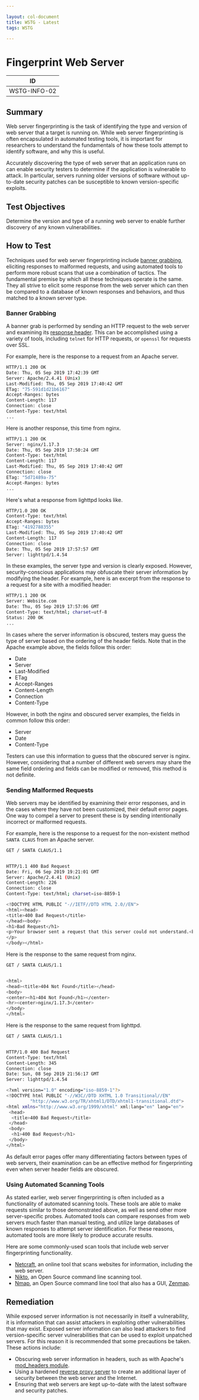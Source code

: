 ```yaml
---

layout: col-document
title: WSTG - Latest
tags: WSTG

---
```

# Fingerprint Web Server

|ID          |
|------------|
|WSTG-INFO-02|

## Summary

Web server fingerprinting is the task of identifying the type and version of web server that a target is running on. While web server fingerprinting is often encapsulated in automated testing tools, it is important for researchers to understand the fundamentals of how these tools attempt to identify software, and why this is useful.

Accurately discovering the type of web server that an application runs on can enable security testers to determine if the application is vulnerable to attack. In particular, servers running older versions of software without up-to-date security patches can be susceptible to known version-specific exploits.

## Test Objectives

Determine the version and type of a running web server to enable further discovery of any known vulnerabilities.

## How to Test

Techniques used for web server fingerprinting include [banner grabbing](https://en.wikipedia.org/wiki/Banner_grabbing), eliciting responses to malformed requests, and using automated tools to perform more robust scans that use a combination of tactics. The fundamental premise by which all these techniques operate is the same. They all strive to elicit some response from the web server which can then be compared to a database of known responses and behaviors, and thus matched to a known server type.

### Banner Grabbing

A banner grab is performed by sending an HTTP request to the web server and examining its [response header](https://developer.mozilla.org/en-US/docs/Glossary/Response_header). This can be accomplished using a variety of tools, including `telnet` for HTTP requests, or `openssl` for requests over SSL.

For example, here is the response to a request from an Apache server.

```sh
HTTP/1.1 200 OK
Date: Thu, 05 Sep 2019 17:42:39 GMT
Server: Apache/2.4.41 (Unix)
Last-Modified: Thu, 05 Sep 2019 17:40:42 GMT
ETag: "75-591d1d21b6167"
Accept-Ranges: bytes
Content-Length: 117
Connection: close
Content-Type: text/html
...
```

Here is another response, this time from nginx.

```sh
HTTP/1.1 200 OK
Server: nginx/1.17.3
Date: Thu, 05 Sep 2019 17:50:24 GMT
Content-Type: text/html
Content-Length: 117
Last-Modified: Thu, 05 Sep 2019 17:40:42 GMT
Connection: close
ETag: "5d71489a-75"
Accept-Ranges: bytes
...
```

Here's what a response from lighttpd looks like.

```sh
HTTP/1.0 200 OK
Content-Type: text/html
Accept-Ranges: bytes
ETag: "4192788355"
Last-Modified: Thu, 05 Sep 2019 17:40:42 GMT
Content-Length: 117
Connection: close
Date: Thu, 05 Sep 2019 17:57:57 GMT
Server: lighttpd/1.4.54
```

In these examples, the server type and version is clearly exposed. However, security-conscious applications may obfuscate their server information by modifying the header. For example, here is an excerpt from the response to a request for a site with a modified header:

```sh
HTTP/1.1 200 OK
Server: Website.com
Date: Thu, 05 Sep 2019 17:57:06 GMT
Content-Type: text/html; charset=utf-8
Status: 200 OK
...
```

In cases where the server information is obscured, testers may guess the type of server based on the ordering of the header fields. Note that in the Apache example above, the fields follow this order:

- Date
- Server
- Last-Modified
- ETag
- Accept-Ranges
- Content-Length
- Connection
- Content-Type

However, in both the nginx and obscured server examples, the fields in common follow this order:

- Server
- Date
- Content-Type

Testers can use this information to guess that the obscured server is nginx. However, considering that a number of different web servers may share the same field ordering and fields can be modified or removed, this method is not definite.

### Sending Malformed Requests

Web servers may be identified by examining their error responses, and in the cases where they have not been customized, their default error pages. One way to compel a server to present these is by sending intentionally incorrect or malformed requests.

For example, here is the response to a request for the non-existent method `SANTA CLAUS` from an Apache server.

```sh
GET / SANTA CLAUS/1.1


HTTP/1.1 400 Bad Request
Date: Fri, 06 Sep 2019 19:21:01 GMT
Server: Apache/2.4.41 (Unix)
Content-Length: 226
Connection: close
Content-Type: text/html; charset=iso-8859-1

<!DOCTYPE HTML PUBLIC "-//IETF//DTD HTML 2.0//EN">
<html><head>
<title>400 Bad Request</title>
</head><body>
<h1>Bad Request</h1>
<p>Your browser sent a request that this server could not understand.<br />
</p>
</body></html>
```

Here is the response to the same request from nginx.

```sh
GET / SANTA CLAUS/1.1


<html>
<head><title>404 Not Found</title></head>
<body>
<center><h1>404 Not Found</h1></center>
<hr><center>nginx/1.17.3</center>
</body>
</html>
```

Here is the response to the same request from lighttpd.

```sh
GET / SANTA CLAUS/1.1


HTTP/1.0 400 Bad Request
Content-Type: text/html
Content-Length: 345
Connection: close
Date: Sun, 08 Sep 2019 21:56:17 GMT
Server: lighttpd/1.4.54

<?xml version="1.0" encoding="iso-8859-1"?>
<!DOCTYPE html PUBLIC "-//W3C//DTD XHTML 1.0 Transitional//EN"
         "http://www.w3.org/TR/xhtml1/DTD/xhtml1-transitional.dtd">
<html xmlns="http://www.w3.org/1999/xhtml" xml:lang="en" lang="en">
 <head>
  <title>400 Bad Request</title>
 </head>
 <body>
  <h1>400 Bad Request</h1>
 </body>
</html>
```

As default error pages offer many differentiating factors between types of web servers, their examination can be an effective method for fingerprinting even when server header fields are obscured.

### Using Automated Scanning Tools

As stated earlier, web server fingerprinting is often included as a functionality of automated scanning tools. These tools are able to make requests similar to those demonstrated above, as well as send other more server-specific probes. Automated tools can compare responses from web servers much faster than manual testing, and utilize large databases of known responses to attempt server identification. For these reasons, automated tools are more likely to produce accurate results.

Here are some commonly-used scan tools that include web server fingerprinting functionality.

- [Netcraft](https://toolbar.netcraft.com/site_report), an online tool that scans websites for information, including the web server.
- [Nikto](https://github.com/sullo/nikto), an Open Source command line scanning tool.
- [Nmap](https://nmap.org/), an Open Source command line tool that also has a GUI, [Zenmap](https://nmap.org/zenmap/).

## Remediation

While exposed server information is not necessarily in itself a vulnerability, it is information that can assist attackers in exploiting other vulnerabilities that may exist. Exposed server information can also lead attackers to find version-specific server vulnerabilities that can be used to exploit unpatched servers. For this reason it is recommended that some precautions be taken. These actions include:

- Obscuring web server information in headers, such as with Apache's [mod_headers module](https://httpd.apache.org/docs/current/mod/mod_headers.html).
- Using a hardened [reverse proxy server](https://en.wikipedia.org/wiki/Proxy_server#Reverse_proxies) to create an additional layer of security between the web server and the Internet.
- Ensuring that web servers are kept up-to-date with the latest software and security patches.
